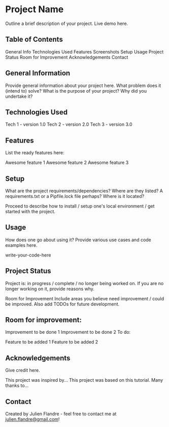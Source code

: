 # Project Name
Outline a brief description of your project. Live demo here.

## Table of Contents
General Info
Technologies Used
Features
Screenshots
Setup
Usage
Project Status
Room for Improvement
Acknowledgements
Contact

## General Information
Provide general information about your project here.
What problem does it (intend to) solve?
What is the purpose of your project?
Why did you undertake it?

## Technologies Used
Tech 1 - version 1.0
Tech 2 - version 2.0
Tech 3 - version 3.0


## Features
List the ready features here:

Awesome feature 1
Awesome feature 2
Awesome feature 3


## Setup
What are the project requirements/dependencies? Where are they listed? A requirements.txt or a Pipfile.lock file perhaps? Where is it located?

Proceed to describe how to install / setup one's local environment / get started with the project.

## Usage
How does one go about using it? Provide various use cases and code examples here.

write-your-code-here

## Project Status
Project is: in progress / complete / no longer being worked on. If you are no longer working on it, provide reasons why.

Room for Improvement
Include areas you believe need improvement / could be improved. Also add TODOs for future development.

## Room for improvement:

Improvement to be done 1
Improvement to be done 2
To do:

Feature to be added 1
Feature to be added 2

## Acknowledgements
Give credit here.

This project was inspired by...
This project was based on this tutorial.
Many thanks to...

## Contact
Created by Julien Flandre  - feel free to contact me at julien.flandre@gmail.com!
